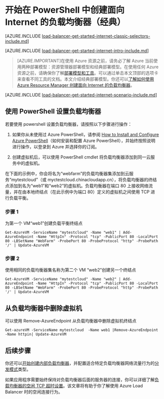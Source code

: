 <properties 
   pageTitle="开始使用 PowerShell 在经典模式下创建面向 Internet 的负载均衡器 | Azure"
   description="了解如何使用 PowerShell 在经典模式下创建面向 Internet 的负载均衡器"
   services="load-balancer"
   documentationCenter="na"
   authors="joaoma"
   manager="carmonm"
   editor=""
   tags="azure-service-management"
/>
<tags  
   ms.service="load-balancer"
   ms.date="04/05/2016"
   wacn.date="08/29/2016" />  


# 开始在 PowerShell 中创建面向 Internet 的负载均衡器（经典）

[AZURE.INCLUDE [load-balancer-get-started-internet-classic-selectors-include.md](../../includes/load-balancer-get-started-internet-classic-selectors-include.md)]

[AZURE.INCLUDE [load-balancer-get-started-internet-intro-include.md](../../includes/load-balancer-get-started-internet-intro-include.md)]

>[AZURE.IMPORTANT]在使用 Azure 资源之前，请务必了解 Azure 当前使用两种部署模型：资源管理器部署模型和经典部署模型。在使用任何 Azure 资源之前，请确保你了解[部署模型和工具](/documentation/articles/azure-classic-rm/)。可以通过单击本文顶部的选项卡来查看不同工具的文档。本文介绍经典部署模型。你还可以[了解如何使用 Azure Resource Manager 创建面向 Internet 的负载均衡器](/documentation/articles/load-balancer-get-started-internet-arm-ps/)。

[AZURE.INCLUDE [load-balancer-get-started-internet-scenario-include.md](../../includes/load-balancer-get-started-internet-scenario-include.md)]



## 使用 PowerShell 设置负载均衡器

若要使用 powershell 设置负载均衡器，请按照以下步骤进行操作：

1. 如果你从未使用过 Azure PowerShell，请参阅 [How to Install and Configure Azure PowerShell](/documentation/articles/powershell-install-configure/)（如何安装和配置 Azure PowerShell），并始终按照说明进行操作，以登录到 Azure 并选择你的订阅。


2. 创建虚拟机后，可以使用 PowerShell cmdlet 将负载均衡器添加到同一云服务中的虚拟机。

在下面的示例中，你会将名为“webfarm”的负载均衡器集添加到云服务“mytestcloud”（或 myctestcloud.chinacloudapp.cn），将负载均衡器的终结点添加到名为“web1”和“web2”的虚拟机。负载均衡器在端口 80 上接收网络流量，并在由本地终结点（在此示例中为端口 80）定义的虚拟机之间使用 TCP 进行负载平衡。


### 步骤 1
为第一个 VM“web1”创建负载平衡终结点

	Get-AzureVM -ServiceName "mytestcloud" -Name "web1" | Add-AzureEndpoint -Name "HttpIn" -Protocol "tcp" -PublicPort 80 -LocalPort 80 -LBSetName "WebFarm" -ProbePort 80 -ProbeProtocol "http" -ProbePath '/' | Update-AzureVM

### 步骤 2 

使用相同的负载均衡器集名称为第二个 VM “web2”创建另一个终结点

	Get-AzureVM -ServiceName "mytestcloud" -Name "web2" | Add-AzureEndpoint -Name "HttpIn" -Protocol "tcp" -PublicPort 80 -LocalPort 80 -LBSetName "WebFarm" -ProbePort 80 -ProbeProtocol "http" -ProbePath '/' | Update-AzureVM

## 从负载均衡器中删除虚拟机

可以使用 Remove-AzureEndpoint 从负载均衡器中删除虚拟机终结点

	Get-azureVM -ServiceName mytestcloud  -Name web1 |Remove-AzureEndpoint -Name httpin| Update-AzureVM

## 后续步骤

你还可以[开始创建内部负载均衡器](/documentation/articles/load-balancer-get-started-ilb-classic-ps)，并配置适合特定负载均衡器网络流量行为的[分发模式](/documentation/articles/load-balancer-distribution-mode)类型。

如果应用程序需要始终保持对负载均衡器后面的服务器的连接，你可以详细了解[负载均衡器的空闲 TCP 超时设置](/documentation/articles/load-balancer-tcp-idle-timeout)。该文章将有助于你了解使用 Azure Load Balancer 时的空闲连接行为。

<!---HONumber=Mooncake_0822_2016-->